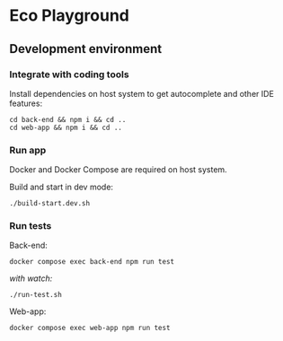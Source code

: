 # Eco Playground

## Development environment

### Integrate with coding tools

Install dependencies on host system to get autocomplete and other IDE features:

```
cd back-end && npm i && cd ..
cd web-app && npm i && cd ..
```

### Run app

Docker and Docker Compose are required on host system.

Build and start in dev mode:

```
./build-start.dev.sh
```

### Run tests

Back-end:

```
docker compose exec back-end npm run test
```

_with watch:_

```
./run-test.sh
```

Web-app:

```
docker compose exec web-app npm run test
```

